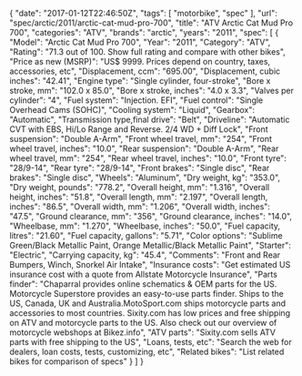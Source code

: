 {
    "date": "2017-01-12T22:46:50Z",
    "tags": [
        "motorbike",
        "spec"
    ],
    "url": "spec\/arctic\/2011\/arctic-cat-mud-pro-700",
    "title": "ATV Arctic Cat Mud Pro 700",
    "categories": "ATV",
    "brands": "arctic",
    "years": "2011",
    "spec": [
        {
            "Model": "Arctic Cat Mud Pro 700",
            "Year": "2011",
            "Category": "ATV",
            "Rating": "71.3 out of 100. Show full rating and compare with other bikes",
            "Price as new (MSRP)": "US$ 9999.   Prices depend on country, taxes, accessories, etc",
            "Displacement, ccm": "695.00",
            "Displacement, cubic inches": "42.41",
            "Engine type": "Single cylinder, four-stroke",
            "Bore x stroke, mm": "102.0 x 85.0",
            "Bore x stroke, inches": "4.0 x 3.3",
            "Valves per cylinder": "4",
            "Fuel system": "Injection. EFI",
            "Fuel control": "Single Overhead Cams (SOHC)",
            "Cooling system": "Liquid",
            "Gearbox": "Automatic",
            "Transmission type,final drive": "Belt",
            "Driveline": "Automatic CVT with EBS, Hi\/Lo Range and Reverse. 2\/4 WD + Diff Lock",
            "Front suspension": "Double A-Arm",
            "Front wheel travel, mm": "254",
            "Front wheel travel, inches": "10.0",
            "Rear suspension": "Double A-Arm",
            "Rear wheel travel, mm": "254",
            "Rear wheel travel, inches": "10.0",
            "Front tyre": "28\/9-14",
            "Rear tyre": "28\/9-14",
            "Front brakes": "Single disc",
            "Rear brakes": "Single disc",
            "Wheels": "Aluminum",
            "Dry weight, kg": "353.0",
            "Dry weight, pounds": "778.2",
            "Overall height, mm": "1.316",
            "Overall height, inches": "51.8",
            "Overall length, mm": "2.197",
            "Overall length, inches": "86.5",
            "Overall width, mm": "1.206",
            "Overall width, inches": "47.5",
            "Ground clearance, mm": "356",
            "Ground clearance, inches": "14.0",
            "Wheelbase, mm": "1.270",
            "Wheelbase, inches": "50.0",
            "Fuel capacity, litres": "21.60",
            "Fuel capacity, gallons": "5.71",
            "Color options": "Sublime Green\/Black Metallic Paint, Orange Metallic\/Black Metallic Paint",
            "Starter": "Electric",
            "Carrying capacity, kg": "45.4",
            "Comments": "Front  and  Rear Bumpers, Winch, Snorkel Air Intake",
            "Insurance costs": "Get estimated US insurance cost with a quote from Allstate Motorcycle Insurance",
            "Parts finder": "Chaparral provides online schematics & OEM parts for the US.   Motorcycle Superstore provides an easy-to-use parts finder. Ships to the US, Canada, UK and Australia.MotoSport.com ships motorcycle parts and accessories to most countries.    Sixity.com has low prices and free shipping on ATV and motorcycle parts to the US. Also check out our overview of motorcycle webshops at Bikez.info",
            "ATV parts": "Sixity.com sells ATV parts with free shipping to the US",
            "Loans, tests, etc": "Search the web for dealers, loan costs, tests, customizing, etc",
            "Related bikes": "List related bikes for comparison of specs"
        }
    ]
}